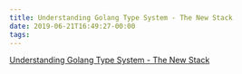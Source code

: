 ```yaml
---
title: Understanding Golang Type System - The New Stack
date: 2019-06-21T16:49:27-00:00
tags:
---
```


[Understanding Golang Type System - The New Stack](https://thenewstack.io/understanding-golang-type-system/)
